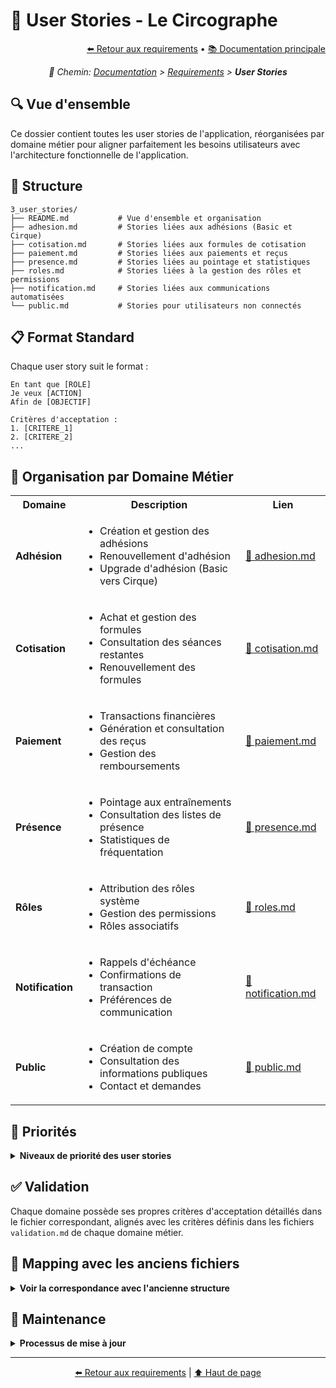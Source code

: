 # 📖 User Stories - Le Circographe

<div align="right">
  <a href="../README.md">⬅️ Retour aux requirements</a> •
  <a href="../../profile/README.md">📚 Documentation principale</a>
</div>

<p align="center"><i>🧭 Chemin: <a href="../../profile/README.md">Documentation</a> > <a href="../README.md">Requirements</a> > <b>User Stories</b></i></p>

## 🔍 Vue d'ensemble

Ce dossier contient toutes les user stories de l'application, réorganisées par domaine métier pour aligner parfaitement les besoins utilisateurs avec l'architecture fonctionnelle de l'application.

## 📂 Structure

```
3_user_stories/
├── README.md           # Vue d'ensemble et organisation
├── adhesion.md         # Stories liées aux adhésions (Basic et Cirque)
├── cotisation.md       # Stories liées aux formules de cotisation
├── paiement.md         # Stories liées aux paiements et reçus
├── presence.md         # Stories liées au pointage et statistiques
├── roles.md            # Stories liées à la gestion des rôles et permissions
├── notification.md     # Stories liées aux communications automatisées
└── public.md           # Stories pour utilisateurs non connectés
```

## 📋 Format Standard

Chaque user story suit le format :
```
En tant que [ROLE]
Je veux [ACTION]
Afin de [OBJECTIF]

Critères d'acceptation :
1. [CRITERE_1]
2. [CRITERE_2]
...
```

## 🧩 Organisation par Domaine Métier

<table>
  <tr>
    <th>Domaine</th>
    <th>Description</th>
    <th>Lien</th>
  </tr>
  <tr>
    <td><strong>Adhésion</strong></td>
    <td>
      <ul>
        <li>Création et gestion des adhésions</li>
        <li>Renouvellement d'adhésion</li>
        <li>Upgrade d'adhésion (Basic vers Cirque)</li>
      </ul>
    </td>
    <td><a href="./adhesion.md">📄 adhesion.md</a></td>
  </tr>
  <tr>
    <td><strong>Cotisation</strong></td>
    <td>
      <ul>
        <li>Achat et gestion des formules</li>
        <li>Consultation des séances restantes</li>
        <li>Renouvellement des formules</li>
      </ul>
    </td>
    <td><a href="./cotisation.md">📄 cotisation.md</a></td>
  </tr>
  <tr>
    <td><strong>Paiement</strong></td>
    <td>
      <ul>
        <li>Transactions financières</li>
        <li>Génération et consultation des reçus</li>
        <li>Gestion des remboursements</li>
      </ul>
    </td>
    <td><a href="./paiement.md">📄 paiement.md</a></td>
  </tr>
  <tr>
    <td><strong>Présence</strong></td>
    <td>
      <ul>
        <li>Pointage aux entraînements</li>
        <li>Consultation des listes de présence</li>
        <li>Statistiques de fréquentation</li>
      </ul>
    </td>
    <td><a href="./presence.md">📄 presence.md</a></td>
  </tr>
  <tr>
    <td><strong>Rôles</strong></td>
    <td>
      <ul>
        <li>Attribution des rôles système</li>
        <li>Gestion des permissions</li>
        <li>Rôles associatifs</li>
      </ul>
    </td>
    <td><a href="./roles.md">📄 roles.md</a></td>
  </tr>
  <tr>
    <td><strong>Notification</strong></td>
    <td>
      <ul>
        <li>Rappels d'échéance</li>
        <li>Confirmations de transaction</li>
        <li>Préférences de communication</li>
      </ul>
    </td>
    <td><a href="./notification.md">📄 notification.md</a></td>
  </tr>
  <tr>
    <td><strong>Public</strong></td>
    <td>
      <ul>
        <li>Création de compte</li>
        <li>Consultation des informations publiques</li>
        <li>Contact et demandes</li>
      </ul>
    </td>
    <td><a href="./public.md">📄 public.md</a></td>
  </tr>
</table>

## 🎯 Priorités

<details>
  <summary><strong>Niveaux de priorité des user stories</strong></summary>

### P0 - Critique
- Inscription et authentification
- Gestion des adhésions
- Pointage présence
- Paiements de base

### P1 - Important
- Gestion des cotisations
- Attribution des rôles
- Statistiques basiques
- Notifications essentielles

### P2 - Utile
- Rapports avancés
- Export de données
- Personnalisation
- Fonctionnalités secondaires
</details>

## ✅ Validation

Chaque domaine possède ses propres critères d'acceptation détaillés dans le fichier correspondant, alignés avec les critères définis dans les fichiers `validation.md` de chaque domaine métier.

## 🔄 Mapping avec les anciens fichiers

<details>
  <summary><strong>Voir la correspondance avec l'ancienne structure</strong></summary>

| Nouveau Document | Anciens Documents |
|------------------|-------------------|
| [adhesion.md](./adhesion.md) | adherent.md (partiellement), user_stories.md (sections adhésion) |
| [cotisation.md](./cotisation.md) | adherent.md (sections cotisation), user_stories.md (sections cotisation) |
| [paiement.md](./paiement.md) | adherent.md (sections paiement), benevole.md (validation paiements) |
| [presence.md](./presence.md) | adherent.md (sections présence), benevole.md (gestion présence) |
| [roles.md](./roles.md) | admin.md, super_admin.md, benevole.md (sections rôles) |
| [notification.md](./notification.md) | Extraits de tous les anciens fichiers (sections notifications) |
| [public.md](./public.md) | public.md (restructuré) |
</details>

## 🔄 Maintenance

<details>
  <summary><strong>Processus de mise à jour</strong></summary>

### 1. Mise à Jour
- Revue régulière des stories par domaine
- Ajout de nouveaux besoins dans le domaine approprié
- Archivage des stories obsolètes

### 2. Documentation
- Maintenir la cohérence avec les fichiers de règles métier
- Documenter les changements
- Tracer les décisions

### 3. Tests
- Aligner les scénarios de test avec les critères dans validation.md
- Vérifier la couverture fonctionnelle
- Documenter les résultats
</details>

---

<div align="center">
  <p>
    <a href="../README.md">⬅️ Retour aux requirements</a> | 
    <a href="#-user-stories---le-circographe">⬆️ Haut de page</a>
  </p>
</div> 